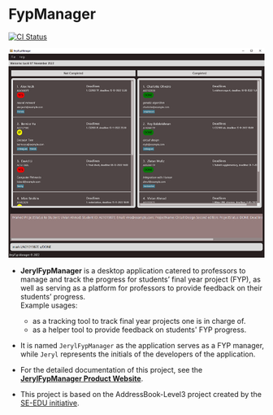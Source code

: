 # FypManager

[![CI Status](https://github.com/AY2223S1-CS2103-F09-1/tp/workflows/Java%20CI/badge.svg)](https://github.com/AY2223S1-CS2103-F09-1/tp/actions)

![Ui](docs/images/Ui.png)

* **JerylFypManager** is a desktop application catered to professors to manage and track the progress for students’ final year project (FYP), as well as serving as a platform for professors to provide feedback on their students’ progress.<br>
  Example usages:
  * as a tracking tool to track final year projects one is in charge of.
  * as a helper tool to provide feedback on students' FYP progress.

* It is named `JerylFypManager` as the application serves as a FYP manager, while `Jeryl` represents the initials of the developers of the application.

* For the detailed documentation of this project, see the **[JerylFypManager Product Website](https://ay2223s1-cs2103-f09-1.github.io/tp/UserGuide.html)**.

* This project is based on the AddressBook-Level3 project created by the [SE-EDU initiative](https://se-education.org).